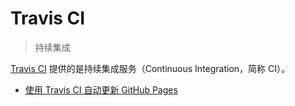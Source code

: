 # Travis CI

> 持续集成

[Travis CI](https://travis-ci.org/) 提供的是持续集成服务（Continuous Integration，简称 CI）。


- [使用 Travis CI 自动更新 GitHub Pages](https://neveryu.github.io/2019/02/05/travis-ci/)